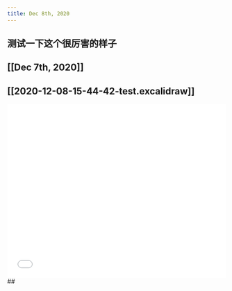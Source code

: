 ```yaml
---
title: Dec 8th, 2020
---
```


## 测试一下这个很厉害的样子
## [[Dec 7th, 2020]]
## [[2020-12-08-15-44-42-test.excalidraw]]
<iframe class="draw-iframe" src="/draw?file=2020-12-08-15-44-42-test.excalidraw" width="100%" height="400" frameborder="0" allowfullscreen></iframe>
##
